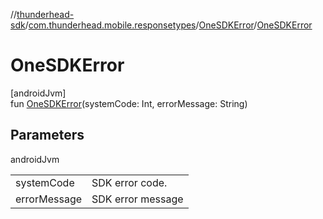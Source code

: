 //[thunderhead-sdk](../../../index.md)/[com.thunderhead.mobile.responsetypes](../index.md)/[OneSDKError](index.md)/[OneSDKError](-one-s-d-k-error.md)

# OneSDKError

[androidJvm]\
fun [OneSDKError](-one-s-d-k-error.md)(systemCode: Int, errorMessage: String)

## Parameters

androidJvm

| | |
|---|---|
| systemCode | SDK error code. |
| errorMessage | SDK error message |
